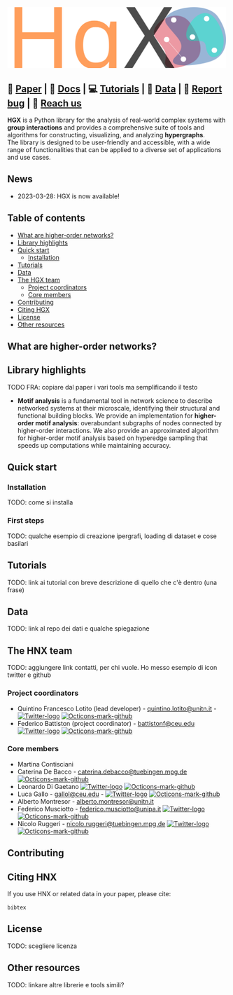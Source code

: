 <img src="logo/logo.svg" width="500" title="HNX logo">

:page_facing_up: **[Paper]()** | :paperclip: **[Docs]()** | :computer: **[Tutorials]()** | :floppy_disk: **[Data]()** | :bug: **[Report bug]()** | :email: **[Reach us]()**
-----


**HGX** is a Python library for the analysis of real-world complex systems with **group interactions** and provides a comprehensive suite of tools and algorithms for constructing, visualizing, and analyzing **hypergraphs**. <br> The library is designed to be user-friendly and accessible, with a wide range of functionalities that can be applied to a diverse set of applications and use cases.

## News
   * 2023-03-28: HGX is now available!

## Table of contents
- [What are higher-order networks?](#what-are-higher-order-networks)
- [Library highlights](#library-highlights)
- [Quick start](#quick-start)
  * [Installation](#installation)
- [Tutorials](#tutorials)
- [Data](#data)
- [The HGX team](#the-hnx-team)
  * [Project coordinators](#project-coordinators)
  * [Core members](#core-members)
- [Contributing](#contributing)
- [Citing HGX](#citing-hnx)
- [License](#license)
- [Other resources](#other-resources)

## What are higher-order networks?

## Library highlights
  TODO FRA: copiare dal paper i vari tools ma semplificando il testo 
   * **Motif analysis** is a fundamental tool in network science to describe networked systems at their microscale, identifying their structural and functional building blocks. We provide an implementation for **higher-order motif analysis**: overabundant subgraphs of nodes connected by higher-order interactions. We also provide an approximated algorithm for higher-order motif analysis based on hyperedge sampling that speeds up computations while maintaining accuracy.

## Quick start

### Installation
TODO: come si installa

### First steps
TODO: qualche esempio di creazione ipergrafi, loading di dataset e cose basilari

## Tutorials
TODO: link ai tutorial con breve descrizione di quello che c'è dentro (una frase)

## Data
TODO: link al repo dei dati e qualche spiegazione 

## The HNX team
TODO: aggiungere link contatti, per chi vuole. Ho messo esempio di icon twitter e github

### Project coordinators
* Quintino Francesco Lotito (lead developer) - quintino.lotito@unitn.it - <a title="Twitter, Apache License 2.0 &lt;http://www.apache.org/licenses/LICENSE-2.0&gt;, via Wikimedia Commons" href="https://twitter.com/FraLotito"><img width="16" alt="Twitter-logo" src="https://upload.wikimedia.org/wikipedia/commons/thumb/4/4f/Twitter-logo.svg/512px-Twitter-logo.svg.png"></a> <a title="GitHub, MIT &lt;http://opensource.org/licenses/mit-license.php&gt;, via Wikimedia Commons" href="https://github.com/FraLotito"><img width="16" alt="Octicons-mark-github" src="https://upload.wikimedia.org/wikipedia/commons/thumb/9/91/Octicons-mark-github.svg/512px-Octicons-mark-github.svg.png"></a>
* Federico Battiston (project coordinator) - battistonf@ceu.edu <a title="Twitter, Apache License 2.0 &lt;http://www.apache.org/licenses/LICENSE-2.0&gt;, via Wikimedia Commons" href="https://twitter.com/fede7j"><img width="16" alt="Twitter-logo" src="https://upload.wikimedia.org/wikipedia/commons/thumb/4/4f/Twitter-logo.svg/512px-Twitter-logo.svg.png"></a> <a title="GitHub, MIT &lt;http://opensource.org/licenses/mit-license.php&gt;, via Wikimedia Commons" href="https://github.com/fede7j"><img width="16" alt="Octicons-mark-github" src="https://upload.wikimedia.org/wikipedia/commons/thumb/9/91/Octicons-mark-github.svg/512px-Octicons-mark-github.svg.png"></a>

### Core members
* Martina Contisciani 
* Caterina De Bacco - caterina.debacco@tuebingen.mpg.de <a title="GitHub, MIT &lt;http://opensource.org/licenses/mit-license.php&gt;, via Wikimedia Commons" href="https://github.com/cdebacco"><img width="16" alt="Octicons-mark-github" src="https://upload.wikimedia.org/wikipedia/commons/thumb/9/91/Octicons-mark-github.svg/512px-Octicons-mark-github.svg.png"></a> 
* Leonardo Di Gaetano <a title="Twitter, Apache License 2.0 &lt;http://www.apache.org/licenses/LICENSE-2.0&gt;, via Wikimedia Commons" href="https://twitter.com/l_gajo"><img width="16" alt="Twitter-logo" src="https://upload.wikimedia.org/wikipedia/commons/thumb/4/4f/Twitter-logo.svg/512px-Twitter-logo.svg.png"></a> <a title="GitHub, MIT &lt;http://opensource.org/licenses/mit-license.php&gt;, via Wikimedia Commons" href="https://github.com/lgajo"><img width="16" alt="Octicons-mark-github" src="https://upload.wikimedia.org/wikipedia/commons/thumb/9/91/Octicons-mark-github.svg/512px-Octicons-mark-github.svg.png"></a> 
* Luca Gallo - gallol@ceu.edu - <a title="Twitter, Apache License 2.0 &lt;http://www.apache.org/licenses/LICENSE-2.0&gt;, via Wikimedia Commons" href="https://twitter.com/l_gajo"><img width="16" alt="Twitter-logo" src="https://upload.wikimedia.org/wikipedia/commons/thumb/4/4f/Twitter-logo.svg/512px-Twitter-logo.svg.png"></a> <a title="GitHub, MIT &lt;http://opensource.org/licenses/mit-license.php&gt;, via Wikimedia Commons" href="https://github.com/lgajo"><img width="16" alt="Octicons-mark-github" src="https://upload.wikimedia.org/wikipedia/commons/thumb/9/91/Octicons-mark-github.svg/512px-Octicons-mark-github.svg.png"></a>
* Alberto Montresor - alberto.montresor@unitn.it
* Federico Musciotto - federico.musciotto@unipa.it <a title="Twitter, Apache License 2.0 &lt;http://www.apache.org/licenses/LICENSE-2.0&gt;, via Wikimedia Commons" href="https://twitter.com/musci8"><img width="16" alt="Twitter-logo" src="https://upload.wikimedia.org/wikipedia/commons/thumb/4/4f/Twitter-logo.svg/512px-Twitter-logo.svg.png"></a> <a title="GitHub, MIT &lt;http://opensource.org/licenses/mit-license.php&gt;, via Wikimedia Commons" href="https://github.com/musci8"><img width="16" alt="Octicons-mark-github" src="https://upload.wikimedia.org/wikipedia/commons/thumb/9/91/Octicons-mark-github.svg/512px-Octicons-mark-github.svg.png"></a>
* Nicolo Ruggeri - nicolo.ruggeri@tuebingen.mpg.de <a title="Twitter, Apache License 2.0 &lt;http://www.apache.org/licenses/LICENSE-2.0&gt;, via Wikimedia Commons" href="https://twitter.com/NikRuggeri"><img width="16" alt="Twitter-logo" src="https://upload.wikimedia.org/wikipedia/commons/thumb/4/4f/Twitter-logo.svg/512px-Twitter-logo.svg.png"></a> <a title="GitHub, MIT &lt;http://opensource.org/licenses/mit-license.php&gt;, via Wikimedia Commons" href="https://github.com/nickruggeri"><img width="16" alt="Octicons-mark-github" src="https://upload.wikimedia.org/wikipedia/commons/thumb/9/91/Octicons-mark-github.svg/512px-Octicons-mark-github.svg.png"></a>

## Contributing

## Citing HNX
If you use HNX or related data in your paper, please cite:

```
bibtex
```

## License
TODO: scegliere licenza

## Other resources
TODO: linkare altre librerie e tools simili?
